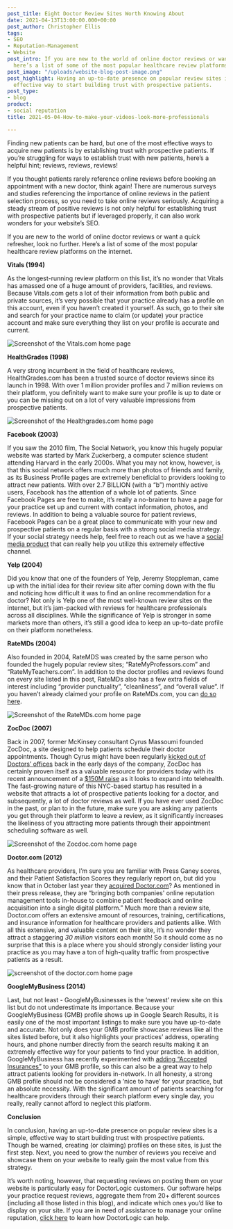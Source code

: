 ```yaml
---
post_title: Eight Doctor Review Sites Worth Knowing About
date: 2021-04-13T13:00:00.000+00:00
post_author: Christopher Ellis
tags:
- SEO
- Reputation-Management
- Website
post_intro: If you are new to the world of online doctor reviews or want a quick refresher,
  here’s a list of some of the most popular healthcare review platforms on the internet.
post_image: "/uploads/website-blog-post-image.png"
post_highlight: Having an up-to-date presence on popular review sites is a simple,
  effective way to start building trust with prospective patients.
post_type:
- blog
product:
- social reputation
title: 2021-05-04-How-to-make-your-videos-look-more-professionals

---
```

Finding new patients can be hard, but one of the most effective ways to acquire new patients is by establishing trust with prospective patients. If you’re struggling for ways to establish trust with new patients, here’s a helpful hint; reviews, reviews, reviews!

If you thought patients rarely reference online reviews before booking an appointment with a new doctor, think again! There are numerous surveys and studies referencing the importance of online reviews in the patient selection process, so you need to take online reviews seriously. Acquiring a steady stream of positive reviews is not only helpful for establishing trust with prospective patients but if leveraged properly, it can also work wonders for your website’s SEO.

If you are new to the world of online doctor reviews or want a quick refresher, look no further. Here’s a list of some of the most popular healthcare review platforms on the internet.

**Vitals (1994)**

As the longest-running review platform on this list, it’s no wonder that Vitals has amassed one of a huge amount of providers, facilities, and reviews. Because Vitals.com gets a lot of their information from both public and private sources, it’s very possible that your practice already has a profile on this account, even if you haven’t created it yourself. As such, go to their site and search for your practice name to claim (or update) your practice account and make sure everything they list on your profile is accurate and current.

![Screenshot of the Vitals.com home page](/uploads/vitals-com.png "Vitals Screenshot")

**HealthGrades (1998)**

A very strong incumbent in the field of healthcare reviews, HealthGrades.com has been a trusted source of doctor reviews since its launch in 1998. With over 1 million provider profiles and 7 million reviews on their platform, you definitely want to make sure your profile is up to date or you can be missing out on a lot of very valuable impressions from prospective patients.

![Screenshot of the Healthgrades.com home page](/uploads/healthgrades-com.png "HealthGrades Screenshot")

**Facebook (2003)**

If you saw the 2010 film, The Social Network, you know this hugely popular website was started by Mark Zuckerberg, a computer science student attending Harvard in the early 2000s. What you may not know, however, is that this social network offers much more than photos of friends and family, as its Business Profile pages are extremely beneficial to providers looking to attract new patients. With over 2.7 BILLION (with a “b”) monthly active users, Facebook has the attention of a whole lot of patients. Since Facebook Pages are free to make, it’s really a no-brainer to have a page for your practice set up and current with contact information, photos, and reviews. In addition to being a valuable source for patient reviews, Facebook Pages can be a great place to communicate with your new and prospective patients on a regular basis with a strong social media strategy. If your social strategy needs help, feel free to reach out as we have a [social media product](https://doctorlogic.com/growth-accelerators/medical-social-media-content) that can really help you utilize this extremely effective channel.

**Yelp (2004)**

Did you know that one of the founders of Yelp, Jeremy Stoppleman, came up with the initial idea for their review site after coming down with the flu and noticing how difficult it was to find an online recommendation for a doctor? Not only is Yelp one of the most well-known review sites on the internet, but it’s jam-packed with reviews for healthcare professionals across all disciplines. While the significance of Yelp is stronger in some markets more than others, it’s still a good idea to keep an up-to-date profile on their platform nonetheless.

**RateMDs (2004)**

Also founded in 2004, RateMDS was created by the same person who founded the hugely popular review sites; “RateMyProfessors.com” and “RateMyTeachers.com”. In addition to the doctor profiles and reviews found on every site listed in this post, RateMDs also has a few extra fields of interest including “provider punctuality”, “cleanliness”, and “overall value”. If you haven’t already claimed your profile on RateMDs.com, you can [do so here](https://www.ratemds.com/plans/doctor/).

![Screenshot of the RateMDs.com home page](/uploads/ratemds-com.png "RateMds Screenshot")

**ZocDoc (2007)**

Back in 2007, former McKinsey consultant Cyrus Massoumi founded ZocDoc, a site designed to help patients schedule their doctor appointments. Though Cyrus might have been regularly [kicked out of Doctors’ offices](https://www.inc.com/chris-beier-and-daniel-wolfman/zocdoc-cyrus-massoumi-convinced-doctors-to-sign-up.html) back in the early days of the company, ZocDoc has certainly proven itself as a valuable resource for providers today with its recent announcement of a [$150M raise](https://www.mobihealthnews.com/news/zocdoc-lands-150m-looks-telehealth-future) as it looks to expand into telehealth. The fast-growing nature of this NYC-based startup has resulted in a website that attracts a lot of prospective patients looking for a doctor, and subsequently, a lot of doctor reviews as well. If you have ever used ZocDoc in the past, or plan to in the future, make sure you are asking any patients you get through their platform to leave a review, as it significantly increases the likeliness of you attracting more patients through their appointment scheduling software as well.

![Screenshot of the Zocdoc.com home page](/uploads/zocdoc-com.png "zocdoc screenshot")

**Doctor.com (2012)**

As healthcare providers, I’m sure you are familiar with Press Ganey scores, and their Patient Satisfaction Scores they regularly report on, but did you know that in October last year they [acquired Doctor.com](https://www.mobihealthnews.com/news/press-ganey-acquires-doctorcom-secures-majority-stake-binary-fountain)? As mentioned in their press release, they are “bringing both companies' online reputation management tools in-house to combine patient feedback and online acquisition into a single digital platform.” Much more than a review site, Doctor.com offers an extensive amount of resources, training, certifications, and insurance information for healthcare providers and patients alike. With all this extensive, and valuable content on their site, it’s no wonder they attract a staggering _30 million_ visitors each month! So it should come as no surprise that this is a place where you should strongly consider listing your practice as you may have a ton of high-quality traffic from prospective patients as a result.

![screenshot of the doctor.com home page](/uploads/doctor-com.png "doctor.com screenshot")

**GoogleMyBusiness (2014)**

Last, but not least - GoogleMyBusinesses is the ‘newest’ review site on this list but do not underestimate its importance. Because your GoogleMyBusiness (GMB) profile shows up in Google Search Results, it is easily one of the most important listings to make sure you have up-to-date and accurate. Not only does your GMB profile showcase reviews like all the sites listed before, but it also highlights your practices’ address, operating hours, and phone number directly from the search results making it an extremely effective way for your patients to find your practice. In addition, GoogleMyBusiness has recently experimented with [adding “Accepted Insurances”](https://support.google.com/business/answer/9798848?hl=en) to your GMB profile, so this can also be a great way to help attract patients looking for providers in-network. In all honesty, a strong GMB profile should not be considered a ‘nice to have’ for your practice, but an absolute necessity. With the significant amount of patients searching for healthcare providers through their search platform every single day, you really, really cannot afford to neglect this platform.

**Conclusion**

In conclusion, having an up-to-date presence on popular review sites is a simple, effective way to start building trust with prospective patients. Though be warned, creating (or claiming) profiles on these sites, is just the first step. Next, you need to grow the number of reviews you receive and showcase them on your website to really gain the most value from this strategy.

It’s worth noting, however, that requesting reviews on posting them on your website is particularly easy for DoctorLogic customers. Our software helps your practice request reviews, aggregate them from 20+ different sources (including all those listed in this blog), and indicate which ones you’d like to display on your site. If you are in need of assistance to manage your online reputation, [click here](https://doctorlogic.com/online-reputation-management-doctors) to learn how DoctorLogic can help.